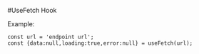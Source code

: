 #UseFetch Hook

Example:
```
const url = 'endpoint url';
const {data:null,loading:true,error:null} = useFetch(url);


